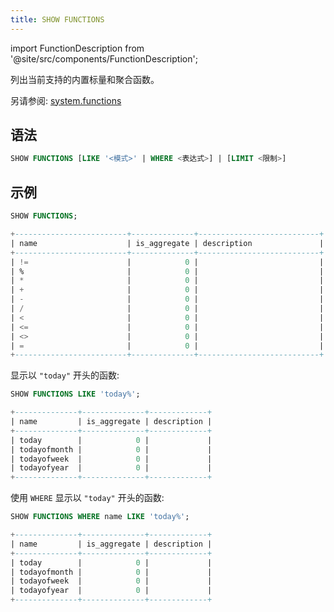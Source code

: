 ```yaml
---
title: SHOW FUNCTIONS
---
```


import FunctionDescription from '@site/src/components/FunctionDescription';

<FunctionDescription description="引入或更新: v1.2.315"/>

列出当前支持的内置标量和聚合函数。

另请参阅: [system.functions](../../00-sql-reference/20-system-tables/system-functions.md)

## 语法

```sql
SHOW FUNCTIONS [LIKE '<模式>' | WHERE <表达式>] | [LIMIT <限制>]
```

## 示例

```sql
SHOW FUNCTIONS;

+-------------------------+--------------+---------------------------+
| name                    | is_aggregate | description               |
+-------------------------+--------------+---------------------------+
| !=                      |            0 |                           |
| %                       |            0 |                           |
| *                       |            0 |                           |
| +                       |            0 |                           |
| -                       |            0 |                           |
| /                       |            0 |                           |
| <                       |            0 |                           |
| <=                      |            0 |                           |
| <>                      |            0 |                           |
| =                       |            0 |                           |
+-------------------------+--------------+---------------------------+
```

显示以 `"today"` 开头的函数:

```sql
SHOW FUNCTIONS LIKE 'today%';

+--------------+--------------+-------------+
| name         | is_aggregate | description |
+--------------+--------------+-------------+
| today        |            0 |             |
| todayofmonth |            0 |             |
| todayofweek  |            0 |             |
| todayofyear  |            0 |             |
+--------------+--------------+-------------+
```

使用 `WHERE` 显示以 `"today"` 开头的函数:

```sql
SHOW FUNCTIONS WHERE name LIKE 'today%';

+--------------+--------------+-------------+
| name         | is_aggregate | description |
+--------------+--------------+-------------+
| today        |            0 |             |
| todayofmonth |            0 |             |
| todayofweek  |            0 |             |
| todayofyear  |            0 |             |
+--------------+--------------+-------------+
```